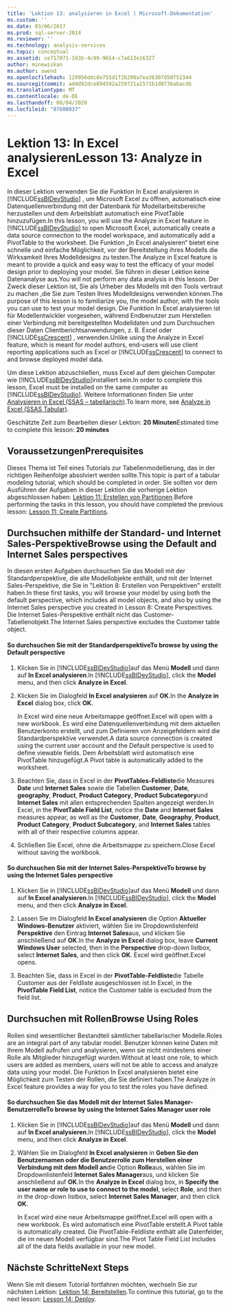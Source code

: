 ```yaml
---
title: 'Lektion 13: analysieren in Excel | Microsoft-Dokumentation'
ms.custom: ''
ms.date: 03/06/2017
ms.prod: sql-server-2014
ms.reviewer: ''
ms.technology: analysis-services
ms.topic: conceptual
ms.assetid: ce717071-193b-4c99-9654-c7a613e16327
author: minewiskan
ms.author: owend
ms.openlocfilehash: 129956ddc8e755d1f2b298a7ea36307d50f52344
ms.sourcegitcommit: ad4d92dce894592a259721a1571b1d8736abacdb
ms.translationtype: MT
ms.contentlocale: de-DE
ms.lasthandoff: 08/04/2020
ms.locfileid: "87608037"
---
```

# <a name="lesson-13-analyze-in-excel"></a><span data-ttu-id="c5859-102">Lektion 13: In Excel analysieren</span><span class="sxs-lookup"><span data-stu-id="c5859-102">Lesson 13: Analyze in Excel</span></span>
  <span data-ttu-id="c5859-103">In dieser Lektion verwenden Sie die Funktion In Excel analysieren in [!INCLUDE[ssBIDevStudio](../includes/ssbidevstudio-md.md)] , um Microsoft Excel zu öffnen, automatisch eine Datenquellenverbindung mit der Datenbank für Modellarbeitsbereiche herzustellen und dem Arbeitsblatt automatisch eine PivotTable hinzuzufügen.</span><span class="sxs-lookup"><span data-stu-id="c5859-103">In this lesson, you will use the Analyze in Excel feature in [!INCLUDE[ssBIDevStudio](../includes/ssbidevstudio-md.md)] to open Microsoft Excel, automatically create a data source connection to the model workspace, and automatically add a PivotTable to the worksheet.</span></span> <span data-ttu-id="c5859-104">Die Funktion „In Excel analysieren“ bietet eine schnelle und einfache Möglichkeit, vor der Bereitstellung ihres Modells die Wirksamkeit Ihres Modelldesigns zu testen.</span><span class="sxs-lookup"><span data-stu-id="c5859-104">The Analyze in Excel feature is meant to provide a quick and easy way to test the efficacy of your model design prior to deploying your model.</span></span> <span data-ttu-id="c5859-105">Sie führen in dieser Lektion keine Datenanalyse aus.</span><span class="sxs-lookup"><span data-stu-id="c5859-105">You will not perform any data analysis in this lesson.</span></span> <span data-ttu-id="c5859-106">Der Zweck dieser Lektion ist, Sie als Urheber des Modells mit den Tools vertraut zu machen ,die Sie zum Testen Ihres Modelldesigns verwenden können.</span><span class="sxs-lookup"><span data-stu-id="c5859-106">The purpose of this lesson is to familiarize you, the model author, with the tools you can use to test your model design.</span></span> <span data-ttu-id="c5859-107">Die Funktion In Excel analysieren ist für Modellentwickler vorgesehen, während Endbenutzer zum Herstellen einer Verbindung mit bereitgestellten Modelldaten und zum Durchsuchen dieser Daten Clientberichtsanwendungen, z. B. Excel oder [!INCLUDE[ssCrescent](../includes/sscrescent-md.md)] , verwenden.</span><span class="sxs-lookup"><span data-stu-id="c5859-107">Unlike using the Analyze in Excel feature, which is meant for model authors, end-users will use client reporting applications such as Excel or [!INCLUDE[ssCrescent](../includes/sscrescent-md.md)] to connect to and browse deployed model data.</span></span>  
  
 <span data-ttu-id="c5859-108">Um diese Lektion abzuschließen, muss Excel auf dem gleichen Computer wie [!INCLUDE[ssBIDevStudio](../includes/ssbidevstudio-md.md)]installiert sein.</span><span class="sxs-lookup"><span data-stu-id="c5859-108">In order to complete this lesson, Excel must be installed on the same computer as [!INCLUDE[ssBIDevStudio](../includes/ssbidevstudio-md.md)].</span></span> <span data-ttu-id="c5859-109">Weitere Informationen finden Sie unter [Analysieren in Excel &#40;SSAS – tabellarisch&#41;](tabular-models/analyze-in-excel-ssas-tabular.md).</span><span class="sxs-lookup"><span data-stu-id="c5859-109">To learn more, see [Analyze in Excel &#40;SSAS Tabular&#41;](tabular-models/analyze-in-excel-ssas-tabular.md).</span></span>  
  
 <span data-ttu-id="c5859-110">Geschätzte Zeit zum Bearbeiten dieser Lektion: **20 Minuten**</span><span class="sxs-lookup"><span data-stu-id="c5859-110">Estimated time to complete this lesson: **20 minutes**</span></span>  
  
## <a name="prerequisites"></a><span data-ttu-id="c5859-111">Voraussetzungen</span><span class="sxs-lookup"><span data-stu-id="c5859-111">Prerequisites</span></span>  
 <span data-ttu-id="c5859-112">Dieses Thema ist Teil eines Tutorials zur Tabellenmodellierung, das in der richtigen Reihenfolge absolviert werden sollte.</span><span class="sxs-lookup"><span data-stu-id="c5859-112">This topic is part of a tabular modeling tutorial, which should be completed in order.</span></span> <span data-ttu-id="c5859-113">Sie sollten vor dem Ausführen der Aufgaben in dieser Lektion die vorherige Lektion abgeschlossen haben: [Lektion 11: Erstellen von Partitionen](lesson-10-create-partitions.md).</span><span class="sxs-lookup"><span data-stu-id="c5859-113">Before performing the tasks in this lesson, you should have completed the previous lesson: [Lesson 11: Create Partitions](lesson-10-create-partitions.md).</span></span>  
  
## <a name="browse-using-the-default-and-internet-sales-perspectives"></a><span data-ttu-id="c5859-114">Durchsuchen mithilfe der Standard- und Internet Sales-Perspektive</span><span class="sxs-lookup"><span data-stu-id="c5859-114">Browse using the Default and Internet Sales perspectives</span></span>  
 <span data-ttu-id="c5859-115">In diesen ersten Aufgaben durchsuchen Sie das Modell mit der Standardperspektive, die alle Modellobjekte enthält, und mit der Internet Sales-Perspektive, die Sie in "Lektion 8: Erstellen von Perspektiven" erstellt haben.</span><span class="sxs-lookup"><span data-stu-id="c5859-115">In these first tasks, you will browse your model by using both the default perspective, which includes all model objects, and also by using the Internet Sales perspective you created in Lesson 8: Create Perspectives.</span></span> <span data-ttu-id="c5859-116">Die Internet Sales-Perspektive enthält nicht das Customer-Tabellenobjekt.</span><span class="sxs-lookup"><span data-stu-id="c5859-116">The Internet Sales perspective excludes the Customer table object.</span></span>  
  
#### <a name="to-browse-by-using-the-default-perspective"></a><span data-ttu-id="c5859-117">So durchsuchen Sie mit der Standardperspektive</span><span class="sxs-lookup"><span data-stu-id="c5859-117">To browse by using the Default perspective</span></span>  
  
1.  <span data-ttu-id="c5859-118">Klicken Sie in [!INCLUDE[ssBIDevStudio](../includes/ssbidevstudio-md.md)]auf das Menü **Modell** und dann auf **In Excel analysieren**.</span><span class="sxs-lookup"><span data-stu-id="c5859-118">In [!INCLUDE[ssBIDevStudio](../includes/ssbidevstudio-md.md)], click the **Model** menu, and then click **Analyze in Excel**.</span></span>  
  
2.  <span data-ttu-id="c5859-119">Klicken Sie im Dialogfeld **In Excel analysieren** auf **OK**.</span><span class="sxs-lookup"><span data-stu-id="c5859-119">In the **Analyze in Excel** dialog box, click **OK**.</span></span>  
  
     <span data-ttu-id="c5859-120">In Excel wird eine neue Arbeitsmappe geöffnet.</span><span class="sxs-lookup"><span data-stu-id="c5859-120">Excel will open with a new workbook.</span></span> <span data-ttu-id="c5859-121">Es wird eine Datenquellenverbindung mit dem aktuellen Benutzerkonto erstellt, und zum Definieren von Anzeigefeldern wird die Standardperspektive verwendet.</span><span class="sxs-lookup"><span data-stu-id="c5859-121">A data source connection is created using the current user account and the Default perspective is used to define viewable fields.</span></span> <span data-ttu-id="c5859-122">Dem Arbeitsblatt wird automatisch eine PivotTable hinzugefügt.</span><span class="sxs-lookup"><span data-stu-id="c5859-122">A Pivot table is automatically added to the worksheet.</span></span>  
  
3.  <span data-ttu-id="c5859-123">Beachten Sie, dass in Excel in der **PivotTables-Feldliste**die Measures **Date** und **Internet Sales** sowie die Tabellen **Customer**, **Date**, **geography**, **Product**, **Product Category**, **Product Subcategory**und **Internet Sales** mit allen entsprechenden Spalten angezeigt werden.</span><span class="sxs-lookup"><span data-stu-id="c5859-123">In Excel, in the **PivotTable Field List**, notice the **Date** and **Internet Sales** measures appear, as well as the **Customer**, **Date**, **Geography**, **Product**, **Product Category**, **Product Subcategory**, and **Internet Sales** tables with all of their respective columns appear.</span></span>  
  
4.  <span data-ttu-id="c5859-124">Schließen Sie Excel, ohne die Arbeitsmappe zu speichern.</span><span class="sxs-lookup"><span data-stu-id="c5859-124">Close Excel without saving the workbook.</span></span>  
  
#### <a name="to-browse-by-using-the-internet-sales-perspective"></a><span data-ttu-id="c5859-125">So durchsuchen Sie mit der Internet Sales-Perspektive</span><span class="sxs-lookup"><span data-stu-id="c5859-125">To browse by using the Internet Sales perspective</span></span>  
  
1.  <span data-ttu-id="c5859-126">Klicken Sie in [!INCLUDE[ssBIDevStudio](../includes/ssbidevstudio-md.md)]auf das Menü **Modell** und dann auf **In Excel analysieren**.</span><span class="sxs-lookup"><span data-stu-id="c5859-126">In [!INCLUDE[ssBIDevStudio](../includes/ssbidevstudio-md.md)], click the **Model** menu, and then click **Analyze in Excel**.</span></span>  
  
2.  <span data-ttu-id="c5859-127">Lassen Sie im Dialogfeld **In Excel analysieren** die Option **Aktueller Windows-Benutzer** aktiviert, wählen Sie im Dropdownlistenfeld **Perspektive** den Eintrag **Internet Sales**aus, und klicken Sie anschließend auf **OK**.</span><span class="sxs-lookup"><span data-stu-id="c5859-127">In the **Analyze in Excel** dialog box, leave **Current Windows User** selected, then in the **Perspective** drop-down listbox, select **Internet Sales**, and then click **OK**.</span></span> <span data-ttu-id="c5859-128">Excel wird geöffnet.</span><span class="sxs-lookup"><span data-stu-id="c5859-128">Excel opens.</span></span>  
  
3.  <span data-ttu-id="c5859-129">Beachten Sie, dass in Excel in der **PivotTable-Feldliste**die Tabelle Customer aus der Feldliste ausgeschlossen ist.</span><span class="sxs-lookup"><span data-stu-id="c5859-129">In Excel, in the **PivotTable Field List**, notice the Customer table is excluded from the field list.</span></span>  
  
## <a name="browse-using-roles"></a><span data-ttu-id="c5859-130">Durchsuchen mit Rollen</span><span class="sxs-lookup"><span data-stu-id="c5859-130">Browse Using Roles</span></span>  
 <span data-ttu-id="c5859-131">Rollen sind wesentlicher Bestandteil sämtlicher tabellarischer Modelle.</span><span class="sxs-lookup"><span data-stu-id="c5859-131">Roles are an integral part of any tabular model.</span></span> <span data-ttu-id="c5859-132">Benutzer können keine Daten mit Ihrem Modell aufrufen und analysieren, wenn sie nicht mindestens einer Rolle als Mitglieder hinzugefügt wurden.</span><span class="sxs-lookup"><span data-stu-id="c5859-132">Without at least one role, to which users are added as members, users will not be able to access and analyze data using your model.</span></span> <span data-ttu-id="c5859-133">Die Funktion In Excel analysieren bietet eine Möglichkeit zum Testen der Rollen, die Sie definiert haben.</span><span class="sxs-lookup"><span data-stu-id="c5859-133">The Analyze in Excel feature provides a way for you to test the roles you have defined.</span></span>  
  
#### <a name="to-browse-by-using-the-internet-sales-manager-user-role"></a><span data-ttu-id="c5859-134">So durchsuchen Sie das Modell mit der Internet Sales Manager-Benutzerrolle</span><span class="sxs-lookup"><span data-stu-id="c5859-134">To browse by using the Internet Sales Manager user role</span></span>  
  
1.  <span data-ttu-id="c5859-135">Klicken Sie in [!INCLUDE[ssBIDevStudio](../includes/ssbidevstudio-md.md)]auf das Menü **Modell** und dann auf **In Excel analysieren**.</span><span class="sxs-lookup"><span data-stu-id="c5859-135">In [!INCLUDE[ssBIDevStudio](../includes/ssbidevstudio-md.md)], click the **Model** menu, and then click **Analyze in Excel**.</span></span>  
  
2.  <span data-ttu-id="c5859-136">Wählen Sie im Dialogfeld **In Excel analysieren** in **Geben Sie den Benutzernamen oder die Benutzerrolle zum Herstellen einer Verbindung mit dem Modell an**die Option **Rolle**aus, wählen Sie im Dropdownlistenfeld **Internet Sales Manager**aus, und klicken Sie anschließend auf **OK**.</span><span class="sxs-lookup"><span data-stu-id="c5859-136">In the **Analyze in Excel** dialog box, in **Specify the user name or role to use to connect to the model**, select **Role**, and then in the drop-down listbox, select **Internet Sales Manager**, and then click **OK**.</span></span>  
  
     <span data-ttu-id="c5859-137">In Excel wird eine neue Arbeitsmappe geöffnet.</span><span class="sxs-lookup"><span data-stu-id="c5859-137">Excel will open with a new workbook.</span></span> <span data-ttu-id="c5859-138">Es wird automatisch eine PivotTable erstellt.</span><span class="sxs-lookup"><span data-stu-id="c5859-138">A Pivot table is automatically created.</span></span> <span data-ttu-id="c5859-139">Die PivotTable-Feldliste enthält alle Datenfelder, die im neuen Modell verfügbar sind.</span><span class="sxs-lookup"><span data-stu-id="c5859-139">The Pivot Table Field List includes all of the data fields available in your new model.</span></span>  
  
## <a name="next-steps"></a><span data-ttu-id="c5859-140">Nächste Schritte</span><span class="sxs-lookup"><span data-stu-id="c5859-140">Next Steps</span></span>  
 <span data-ttu-id="c5859-141">Wenn Sie mit diesem Tutorial fortfahren möchten, wechseln Sie zur nächsten Lektion: [Lektion 14: Bereitstellen](lesson-13-deploy.md).</span><span class="sxs-lookup"><span data-stu-id="c5859-141">To continue this tutorial, go to the next lesson: [Lesson 14: Deploy](lesson-13-deploy.md).</span></span>  
  
  
